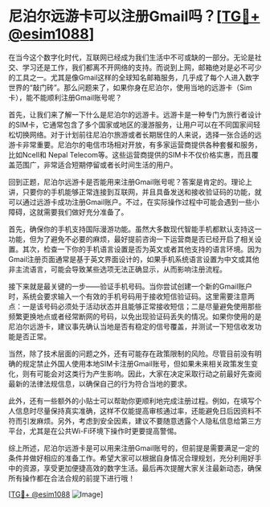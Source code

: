 # 尼泊尔远游卡可以注册Gmail吗？[[TG💪+ @esim1088](https://t.me/s/esim1088)]

在当今这个数字化时代，互联网已经成为我们生活中不可或缺的一部分。无论是社交、学习还是工作，我们都离不开网络的支持。而说到上网，邮箱绝对是必不可少的工具之一。尤其是像Gmail这样的全球知名邮箱服务，几乎成了每个人进入数字世界的“敲门砖”。那么问题来了，如果你身在尼泊尔，使用当地的远游卡（Sim卡），能不能顺利注册Gmail账号呢？

首先，让我们来了解一下什么是尼泊尔的远游卡。远游卡是一种专门为旅行者设计的SIM卡，它通常包含了多个国家或地区的漫游服务，让用户可以在不同国家间轻松切换网络。对于计划前往尼泊尔旅游或者长期居住的人来说，选择一张合适的远游卡非常重要。尼泊尔的电信市场相对开放，有多家运营商提供各种套餐和服务，比如Ncell和 Nepal Telecom等。这些运营商提供的SIM卡不仅价格实惠，而且覆盖范围广，非常适合短期停留或者长时间生活的用户。

回到正题，尼泊尔远游卡是否能用来注册Gmail账号呢？答案是肯定的。理论上讲，只要你的手机能够正常连接到互联网，并且具备发送和接收验证码的功能，就可以通过远游卡成功注册Gmail账户。不过，在实际操作过程中可能会遇到一些小障碍，这就需要我们做好充分准备了。

首先，确保你的手机支持国际漫游功能。虽然大多数现代智能手机都默认支持这一功能，但为了避免不必要的麻烦，最好提前咨询一下运营商是否已经开启了相关设置。其次，检查一下你的手机语言设置是否为英文或者其他支持的语言环境。因为Gmail注册页面通常是基于英文界面设计的，如果手机系统语言设置为中文或其他非主流语言，可能会导致某些选项无法正确显示，从而影响注册流程。

接下来就是最关键的一步——验证手机号码。当你尝试创建一个新的Gmail账户时，系统会要求输入一个有效的手机号码用于接收短信验证码。这里需要注意两点：一是该号码必须处于活动状态并且能够正常接收短信；二是尽量避免使用那些频繁更换地点或者经常断网的号码，以免出现验证码丢失的情况。如果你使用的是尼泊尔远游卡，建议事先确认当地是否有稳定的信号覆盖，并测试一下短信收发功能是否正常。

当然，除了技术层面的问题之外，还有可能存在政策限制的风险。尽管目前没有明确的规定禁止外国人使用本地SIM卡注册Gmail账号，但如果未来相关政策发生变化，则有可能会对这类行为产生影响。因此，大家在决定采取行动之前最好先查阅最新的法律法规信息，以确保自己的行为符合当地的要求。

此外，还有一些额外的小贴士可以帮助你更顺利地完成注册过程。例如，在填写个人信息时尽量保持真实准确，这样不仅能提高审核通过率，还能避免日后因资料不符而引发麻烦。另外，考虑到安全因素，建议不要随意透露个人隐私信息给第三方平台，尤其是在公共Wi-Fi环境下操作时更要提高警惕。

综上所述，尼泊尔远游卡是可以用来注册Gmail账号的，但前提是需要满足一定的条件并做好相应的准备工作。希望大家可以根据自身情况合理规划，充分利用好手中的资源，享受更加便捷高效的数字生活。最后再次提醒大家关注最新动态，确保所有操作都在合法合规的前提下进行哦！

[[TG💪+ @esim1088](https://t.me/s/esim1088) ![Image](https://i.postimg.cc/4NQfJmqS/Snipaste-2025-05-13-00-14-12.png)]